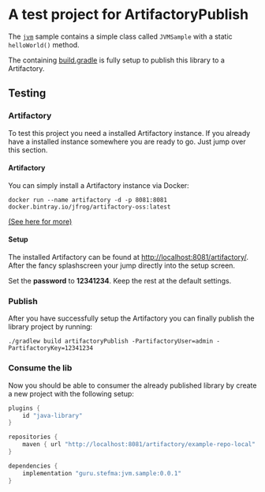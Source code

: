 # A test project for ArtifactoryPublish
The [`jvm`](jvm/) sample contains a simple class called `JVMSample` with a 
static `helloWorld()` method.

The containing [build.gradle](jvm/build.gradle) is fully setup to publish 
this library to a Artifactory.

## Testing
### Artifactory
To test this project you need a installed Artifactory instance.
If you already have a installed instance somewhere you are ready to go. 
Just jump over this section.

#### Artifactory
You can simply install a Artifactory instance via Docker:
```
docker run --name artifactory -d -p 8081:8081 docker.bintray.io/jfrog/artifactory-oss:latest
```
[(See here for more)](https://www.jfrog.com/confluence/display/RTF/Installing+with+Docker)

#### Setup
The installed Artifactory can be found at [http://localhost:8081/artifactory/](http://localhost:8081/artifactory/).
After the fancy splashscreen your jump directly into the setup screen.

Set the **password** to **12341234**. Keep the rest at the default settings.

### Publish
After you have successfully setup the Artifactory you can finally publish
the library project by running:
```
./gradlew build artifactoryPublish -PartifactoryUser=admin -PartifactoryKey=12341234
```

### Consume the lib
Now you should be able to consumer the already published library by create a new project with the following setup:
```groovy
plugins {
    id "java-library"
}

repositories {
    maven { url "http://localhost:8081/artifactory/example-repo-local" }
}

dependencies {
    implementation "guru.stefma:jvm.sample:0.0.1"
}
```
